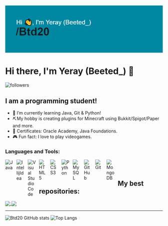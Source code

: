 ![Presentation](https://github.com/Btd20/Btd20/blob/main/header.png?raw=true)
# Hi there, I'm Yeray (Beeted_) 👋
<img alt="followers" title="Follow me on Github" src="https://img.shields.io/github/followers/Btd20?color=236ad3&style=for-the-badge&logo=github&label=Follow"/>

## I am a programming student!

- 🌱 I’m currently learning Java, Git & Python!
- ⛏️ My hobby is creating plugins for Minecraft using Bukkit/Spigot/Paper and more.
- 📝 Certificates: Oracle Academy, Java Foundations.
- 🎮 Fun fact: I love to play videogames.

### Languages and Tools:

<img align="left" alt="Java" width="26px" src="https://i.imgur.com/YMylfsb.png" style="padding-right:10px;" />
<img align="left" alt="IntellijIdea" width="26px" src="https://i.imgur.com/uVz4XWJ.png" style="padding-right:10px;" />
<img align="left" alt="Visual Studio Code" width="26px" src="https://cdn.jsdelivr.net/gh/devicons/devicon/icons/vscode/vscode-original.svg" style="padding-right:10px;" />
<img align="left" alt="HTML5" width="26px" src="https://cdn.jsdelivr.net/gh/devicons/devicon/icons/html5/html5-original.svg" style="padding-right:10px;" />
<img align="left" alt="CSS3" width="26px" src="https://cdn.jsdelivr.net/gh/devicons/devicon/icons/css3/css3-original.svg" style="padding-right:10px;" />
<img align="left" alt="Python" width="26px" src="https://i.imgur.com/e3QdEw0.png" style="padding-right:10px;" />
<img align="left" alt="MySQL" width="26px" src="https://cdn.jsdelivr.net/gh/devicons/devicon/icons/mysql/mysql-original.svg" style="padding-right:10px;" />
<img align="left" alt="GitHub" width="26px" src="https://user-images.githubusercontent.com/3369400/139447912-e0f43f33-6d9f-45f8-be46-2df5bbc91289.png" style="padding-right:10px;" />
<img align="left" alt="Git" width="26px" src="https://i.imgur.com/JTZKZrd.png" style="padding-right:10px;" />
<img align="left" alt="MongoDB" width="26px" src="https://i.imgur.com/tznP4En.png" style="padding-right:10px;" />

<br/>
<br/>

## My best repositories:

<a href="https://github.com/Btd20/CustomWelcome">
  <img align="center" src="https://github-readme-stats.vercel.app/api/pin/?username=Btd20&repo=CustomWelcome&theme=tokyonight" />
</a>
<a href="https://github.com/Btd20/SetHome">
  <img align="center" src="https://github-readme-stats.vercel.app/api/pin/?username=Btd20&repo=SetHome&theme=tokyonight" />
</a>

---
![Btd20 GitHub stats](https://github-readme-stats.vercel.app/api?username=Btd20&show_icons=true&theme=tokyonight)
![Top Langs](https://github-readme-stats.vercel.app/api/top-langs/?username=Btd20&layout=compact&theme=tokyonight)

